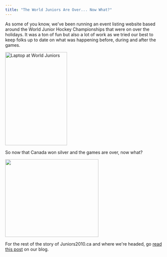 ```yaml
---
title: "The World Juniors Are Over... Now What?"
---
```

<p>As some of you know, we've been running an event listing website based around the World Junior Hockey Championships that were on over the holidays.  It was a ton of fun but also a lot of work as we tried our best to keep folks up to date on what was happening before, during and after the games.</p>
<p><img src="https://chrisenns.com/wp-content/uploads/2010/01/4226545012_d359b21a50-199x300.jpg" alt="Laptop at World Juniors" title="Laptop at World Juniors" width="199" height="300" class="aligncenter size-medium wp-image-1989" /></p>
<p>So now that Canada won silver and the games are over, now what?</p>
<p><img src="https://chrisenns.com/wp-content/uploads/2010/01/juniorsisnowtodayinsk1.png" alt="" title="juniorsisnowtodayinsk" width="300" height="250" class="aligncenter size-full wp-image-1988" /></p>
<p>For the rest of the story of Juniors2010.ca and where we're headed, go <a href="https://blog.yastech.ca/2010/01/world-junior-hockey-championships/">read this post</a> on our blog.</p>
